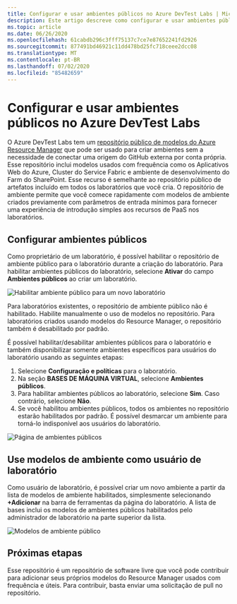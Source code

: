 ```yaml
---
title: Configurar e usar ambientes públicos no Azure DevTest Labs | Microsoft Docs
description: Este artigo descreve como configurar e usar ambientes públicos (Azure Resource Manager modelos em um repositório git) no Azure DevTest Labs.
ms.topic: article
ms.date: 06/26/2020
ms.openlocfilehash: 61cabdb296c3fff75137c7ce7e87652241fd2926
ms.sourcegitcommit: 877491bd46921c11dd478bd25fc718ceee2dcc08
ms.translationtype: MT
ms.contentlocale: pt-BR
ms.lasthandoff: 07/02/2020
ms.locfileid: "85482659"
---
```

# <a name="configure-and-use-public-environments-in-azure-devtest-labs"></a>Configurar e usar ambientes públicos no Azure DevTest Labs
O Azure DevTest Labs tem um [repositório público de modelos do Azure Resource Manager](https://github.com/Azure/azure-devtestlab/tree/master/Environments) que pode ser usado para criar ambientes sem a necessidade de conectar uma origem do GitHub externa por conta própria. Esse repositório inclui modelos usados com frequência como os Aplicativos Web do Azure, Cluster do Service Fabric e ambiente de desenvolvimento do Farm do SharePoint. Esse recurso é semelhante ao repositório público de artefatos incluído em todos os laboratórios que você cria. O repositório de ambiente permite que você comece rapidamente com modelos de ambiente criados previamente com parâmetros de entrada mínimos para fornecer uma experiência de introdução simples aos recursos de PaaS nos laboratórios. 

## <a name="configuring-public-environments"></a>Configurar ambientes públicos
Como proprietário de um laboratório, é possível habilitar o repositório de ambiente público para o laboratório durante a criação do laboratório. Para habilitar ambientes públicos do laboratório, selecione **Ativar** do campo **Ambientes públicos** ao criar um laboratório. 

![Habilitar ambiente público para um novo laboratório](media/devtest-lab-configure-use-public-environments/enable-public-environment-new-lab.png)


Para laboratórios existentes, o repositório de ambiente público não é habilitado. Habilite manualmente o uso de modelos no repositório. Para laboratórios criados usando modelos do Resource Manager, o repositório também é desabilitado por padrão.

É possível habilitar/desabilitar ambientes públicos para o laboratório e também disponibilizar somente ambientes específicos para usuários do laboratório usando as seguintes etapas: 

1. Selecione **Configuração e políticas** para o laboratório. 
2. Na seção **BASES DE MÁQUINA VIRTUAL**, selecione **Ambientes públicos**.
3. Para habilitar ambientes públicos ao laboratório, selecione **Sim**. Caso contrário, selecione **Não**. 
4. Se você habilitou ambientes públicos, todos os ambientes no repositório estarão habilitados por padrão. É possível desmarcar um ambiente para torná-lo indisponível aos usuários do laboratório. 

![Página de ambientes públicos](media/devtest-lab-configure-use-public-environments/public-environments-page.png)

## <a name="use-environment-templates-as-a-lab-user"></a>Use modelos de ambiente como usuário de laboratório
Como usuário de laboratório, é possível criar um novo ambiente a partir da lista de modelos de ambiente habilitados, simplesmente selecionando **+Adicionar** na barra de ferramentas da página do laboratório. A lista de bases inclui os modelos de ambientes públicos habilitados pelo administrador de laboratório na parte superior da lista.

![Modelos de ambiente público](media/devtest-lab-configure-use-public-environments/public-environment-templates.png)

## <a name="next-steps"></a>Próximas etapas
Esse repositório é um repositório de software livre que você pode contribuir para adicionar seus próprios modelos do Resource Manager usados com frequência e úteis. Para contribuir, basta enviar uma solicitação de pull no repositório.  
